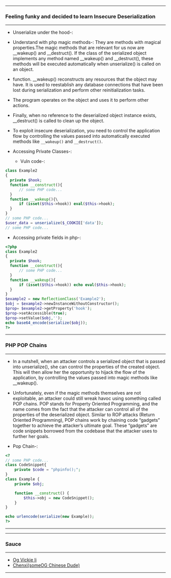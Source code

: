 ------------

### Feeling funky and decided to learn Insecure Deserialization

------------

- Unserialize under the hood-:
 - Understand with php magic methods-: They are methods with magical properties.The magic methods that are relevant for us now are __wakeup() and __destruct(). If the class of the serialized object implements any method named __wakeup() and __destruct(), these methods will be executed automatically when unserialize() is called on an object.
 - function. __wakeup() reconstructs any resources that the object may have. It is used to reestablish any database connections that have been lost during serialization and perform other reinitialization tasks.
 - The program operates on the object and uses it to perform other actions.
 - Finally, when no reference to the deserialized object instance exists, __destruct() is called to clean up the object.
 - To exploit insecure deserialization, you need to control the application flow by controlling the values passed into automatically executed methods like `__wakeup()` and `__destruct()`.

- Accessing Private Classes-:
  - Vuln code-:

```php
class Example2
{
  private $hook;
  function __construct(){
      // some PHP code...
  }
  function __wakeup(){\
      if (isset($this->hook)) eval($this->hook);
  }
}
// some PHP code...
$user_data = unserialize($_COOKIE['data']);
// some PHP code...
```

- Accessing private fields in php-:

```php
<?php
class Example2
{
  private $hook;
  function __construct(){
      // some PHP code...
  }
  function __wakeup(){
      if (isset($this->hook)) echo eval($this->hook);
  }
}
$example2 = new ReflectionClass('Example2');
$obj = $example2->newInstanceWithoutConstructor();
$prop= $example2->getProperty('hook');
$prop->setAccessible(true);
$prop->setValue($obj,'');
echo base64_encode(serialize($obj));
?>
```

-------------

### PHP POP Chains

--------------

- In a nutshell, when an attacker controls a serialized object that is passed into unserialize(), she can control the properties of the created object. This will then allow her the opportunity to hijack the flow of the application, by controlling the values passed into magic methods like __wakeup().
- Unfortunately, even if the magic methods themselves are not exploitable, an attacker could still wreak havoc using something called POP chains. POP stands for Property Oriented Programming, and the name comes from the fact that the attacker can control all of the properties of the deserialized object. Similar to ROP attacks (Return Oriented Programming), POP chains work by chaining code “gadgets” together to achieve the attacker’s ultimate goal. These “gadgets” are code snippets borrowed from the codebase that the attacker uses to further her goals.

- Pop Chain-:

```php
<?
// some PHP code...
class CodeSnippet{
	private $code = "phpinfo();";
}
class Example {
	private $obj;

	function __construct() {
		$this->obj = new CodeSnippet();
	}
}

echo urlencode(serialize(new Example));
?>
```
--------------
---------------

### Sauce

--------------

- [Og Vickie li](https://vickieli.dev/insecure%20deserialization/pop-chains/)
- [Chenxi(someOG Chinese Dude)](https://chenxi9981.github.io/php%E5%8F%8D%E5%BA%8F%E5%88%97%E5%8C%96/)

-------------
